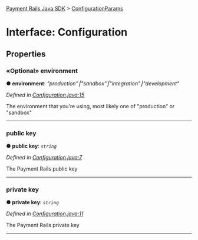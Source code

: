 [Payment Rails Java SDK](../README.md) > [ConfigurationParams](../types/configurationparams.md)

# Interface: Configuration

## Properties

<a id="environment"></a>

### «Optional» environment

**● environment**: _"production"⎮"sandbox"⎮"integration"⎮"development"_

_Defined in [Configuration.java:15](https://github.com/PaymentRails/java-sdk/tree/master/src/main/java/com/trolley/trolley/Configuration.java#L15)_

The environment that you're using, most likely one of "production" or "sandbox"

---

<a id="public_key"></a>

### public key

**● public key**: _`string`_

_Defined in [Configuration.java:7](https://github.com/PaymentRails/java-sdk/tree/master/src/main/java/com/trolley/trolley/Configuration.java#L7)_

The Payment Rails public key

---

<a id="private_key"></a>

### private key

**● private key**: _`string`_

_Defined in [Configuration.java:11](https://github.com/PaymentRails/java-sdk/tree/master/src/main/java/com/trolley/trolley/Configuration.java#L11)_

The Payment Rails private key

---
